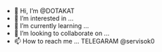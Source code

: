 - 👋 Hi, I’m @DOTAKAT
- 👀 I’m interested in ...
- 🌱 I’m currently learning ...
- 💞️ I’m looking to collaborate on ...
- 📫 How to reach me ... TELEGARAM @servisok0

<!---
DOTAKAT/DOTAKAT is a ✨ special ✨ repository because its `README.md` (this file) appears on your GitHub profile.
You can click the Preview link to take a look at your changes.
--->
